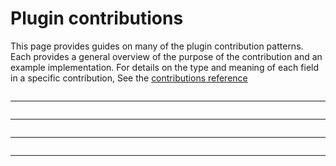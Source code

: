 # Plugin contributions

This page provides guides on many of the plugin contribution patterns.
Each provides a general overview of the purpose of the contribution and
an example implementation. For details on the type and meaning of each
field in a specific contribution, See the
[contributions reference](../technical_references/contributions)


```{include} ../_npe2_readers_guide.md
```
----------------

```{include} ../_npe2_writers_guide.md
```
----------------

```{include} ../_npe2_widgets_guide.md
```
----------------

```{include} ../_npe2_sample_data_guide.md
```
----------------

```{include} _layer_data_guide.md
```
